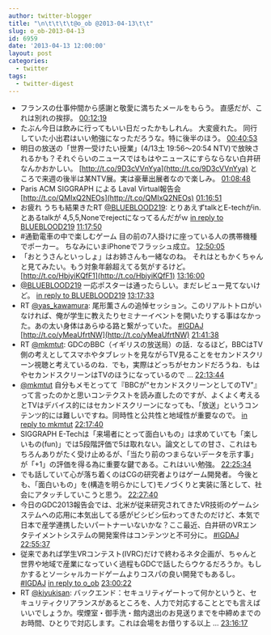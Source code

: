 ```yaml
---
author: twitter-blogger
title: "\n\t\t\t\t@o_ob @2013-04-13\t\t"
slug: o_ob-2013-04-13
id: 6959
date: '2013-04-13 12:00:00'
layout: post
categories:
  - twitter
tags:
  - twitter-digest
---
```


*   フランスの仕事仲間から感謝と敬愛に満ちたメールをもらう。 直感だが、これは別れの挨拶。 [00:12:19](http://twitter.com/o_ob/statuses/322728897529655297)
*   たぶん今日は飲みに行ってもいい日だったかもしれん。 大変疲れた。 同行していた小出君はいい勉強になっただろうな。特に後半のほう。 [00:40:53](http://twitter.com/o_ob/statuses/322736084909957120)
*   明日の放送の「世界一受けたい授業」(4/13土 19:56～20:54 NTV)で放映されるかも？それぐらいのニュースではもはやニュースにすらならない白井研なんかおかしい。 [http://t.co/9D3cVVnYya](http://t.co/9D3cVVnYya) ところで来週の後半は某NTV展。実は豪華出展者なので楽しみ。 [01:08:48](http://twitter.com/o_ob/statuses/322743110780215297)
*   Paris ACM SIGGRAPH による Laval Virtual報告会 [http://t.co/QMIxQ2NEOs](http://t.co/QMIxQ2NEOs) [01:16:51](http://twitter.com/o_ob/statuses/322745136071180288)
*   お疲れ うちも結果きたRT [@BLUEBLOOD219](http://twitter.com/BLUEBLOOD219): とりあえずtalkとE-techがin. とあるtalkが 4,5,5,Noneでrejectになってるんだがｗ [in reply to BLUEBLOOD219](http://twitter.com/BLUEBLOOD219/statuses/322873493270192129) [11:17:50](http://twitter.com/o_ob/statuses/322896380777598976)
*   #通勤電車の中で楽しむゲーム 目の前の7人掛けに座っている人の携帯機種でポーカー。 ちなみにいまiPhoneでフラッシュ成立。 [12:50:05](http://twitter.com/o_ob/statuses/322919593934987264)
*   「おとうさんといっしょ」はお姉さんも一緒なのね。 それはともかくちゃんと見てみたい。もう対象年齢超えてる気がするけど。 [http://t.co/HbjyiKQfF1](http://t.co/HbjyiKQfF1) [13:16:00](http://twitter.com/o_ob/statuses/322926117621219329)
*   [@BLUEBLOOD219](http://twitter.com/BLUEBLOOD219) 一応ポスターは通ったらしい。まだレビュー見てないけど。 [in reply to BLUEBLOOD219](http://twitter.com/BLUEBLOOD219/statuses/322919330499141633) [13:17:33](http://twitter.com/o_ob/statuses/322926504776445952)
*   RT [@yas_kawamura](http://twitter.com/yas_kawamura): 尾形薫さんの追悼セッション。このリアルトトロがいなければ、俺が学生に教えたりセミナーイベントを開いたりする事はなかった。あの太い身体はあらゆる路と繋がっていた。 [#IGDAJ](http://search.twitter.com/search?q=%23IGDAJ) [http://t.co/yMeaUfrtNW](http://t.co/yMeaUfrtNW) [21:41:38](http://twitter.com/o_ob/statuses/323053363421925376)
*   RT [@mkmtut](http://twitter.com/mkmtut): GDCのBBC（イギリスの放送局）の話．なるほど，BBCはTV側の考えとしてスマホやタブレットを見ながらTV見ることをセカンドスクリーン視聴と考えているのね．でも，実際はどっちがセカンドだろうね．もはやセカンドスクリーンはTVのほうになっているので ... [22:13:44](http://twitter.com/o_ob/statuses/323061440686739456)
*   [@mkmtut](http://twitter.com/mkmtut) 自分もメモとってて『BBCが"セカンドスクリーンとしてのTV"』って言ったのかと思いコンテクストを読み直したのですが、よくよく考えるとTVはデバイス的にはセカンドスクリーンになっても、「放送」というコンテンツ的には難しいですね。同時性と公共性と地域性が重要なので。 [in reply to mkmtut](http://twitter.com/mkmtut/statuses/322955044200775680) [22:17:40](http://twitter.com/o_ob/statuses/323062430425034752)
*   SIGGRAPH E-Techは「来場者にとって面白いもの」は求めていても「楽しいもの(fun)」では5段階評価で5は取れない。論文としての甘さ、これはもちろんありがたく受け止めるが、「当たり前のつまらないデータを示す事」が「+1」の評価を得る為に重要な鍵である。これはいい勉強。 [22:25:34](http://twitter.com/o_ob/statuses/323064420278345728)
*   でも話していて心が落ち着くのはCGの研究者よりはゲーム開発者。 今後とも、「面白いもの」を(構造を明らかにして)モノづくりと実装に落として、社会にアタッチしていこうと思う。 [22:27:40](http://twitter.com/o_ob/statuses/323064946315374592)
*   今日のGDC2013報告会では、北米が従来研究されてきたVR技術のゲームシステムへの応用に本気出してる感がビシビシ伝わってきたのだけど、本気で日本で産学連携したいパートナーいないかな？ここ最近、白井研のVRエンタテイメントシステムの開発案件はコンテンツと不可分に。 [#IGDAJ](http://search.twitter.com/search?q=%23IGDAJ) [22:55:37](http://twitter.com/o_ob/statuses/323071982461661185)
*   従来であれば学生VRコンテスト(IVRC)だけで終わるネタ企画が、ちゃんと世界や地域で産業になっていく過程もGDCで話したらウケるだろうか。もしかするとソーシャルカードゲームよりコスパの良い開発でもあるし。 [#IGDAJ](http://search.twitter.com/search?q=%23IGDAJ) [in reply to o_ob](http://twitter.com/o_ob/statuses/323071982461661185) [23:00:22](http://twitter.com/o_ob/statuses/323073177955745792)
*   RT [@kiyukisan](http://twitter.com/kiyukisan): バックエンド：セキュリティゲートって何かというと、セキュリティクリアランスがあるところを、人力で対応することとでも言えばいいでしょうか。喫煙室・御手洗・館内退出のお見送りまでを中締めまでのお時間、ひとりで対応します。これは会場をお借りする以上 ... [23:16:17](http://twitter.com/o_ob/statuses/323077182215843841)